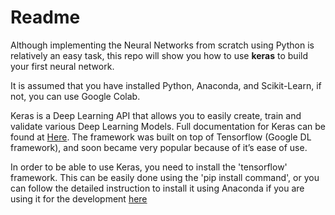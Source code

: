 # Readme

Although implementing the Neural Networks from scratch using Python is relatively an easy task, this repo will show you how to use **keras** to build your first neural network. 

It is assumed that you have installed Python, Anaconda, and Scikit-Learn, if not, you can use Google Colab.

Keras is a Deep Learning API that allows you to easily create, train and validate various Deep Learning Models. Full documentation for Keras can be found at [Here](https://keras.io/). The framework was built on top of Tensorflow (Google DL framework), and soon became very popular because of it’s ease of use.

In order to be able to use Keras, you need to install the 'tensorflow' framework. This can be easily done using the 'pip install command', or you can follow the detailed instruction to install it using Anaconda if you are using it for the development [here](https://docs.anaconda.com/anaconda/user-guide/tasks/tensorflow/)